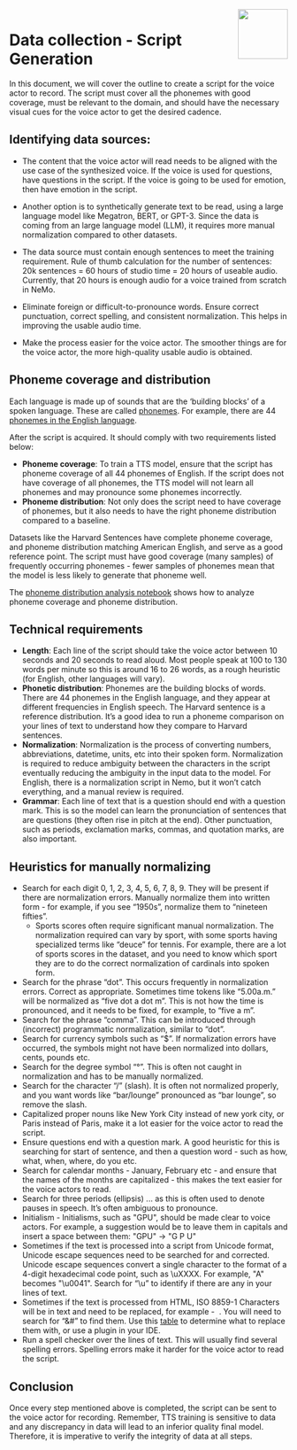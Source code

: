 <img src="http://developer.download.nvidia.com/notebooks/dlsw-notebooks/riva_asr_deploy-eks/nvidia_logo.png" style="width: 90px; float: right;">


# Data collection - Script Generation


In this document, we will cover the outline to create a script for the voice actor to record. The script must cover all the phonemes with good coverage, must be relevant to the domain, and should have the necessary visual cues for the voice actor to get the desired cadence.


## Identifying data sources:


- The content that the voice actor will read needs to be aligned with the use case of the synthesized voice. If the voice is used for questions, have questions in the script. If the voice is going to be used for emotion, then have emotion in the script.


- Another option is to synthetically generate text to be read, using a large language model like Megatron, BERT, or GPT-3. Since the data is coming from an large language model (LLM), it requires more manual normalization compared to other datasets.


- The data source must contain enough sentences to meet the training requirement. Rule of thumb calculation for the number of sentences: 20k sentences = 60 hours of studio time = 20 hours of useable audio. Currently, that 20 hours is enough audio for a voice trained from scratch in NeMo.


- Eliminate foreign or difficult-to-pronounce words. Ensure correct punctuation, correct spelling, and consistent normalization. This helps in improving the usable audio time.


- Make the process easier for the voice actor. The smoother things are for the voice actor, the more high-quality usable audio is obtained.


## Phoneme coverage and distribution
Each language is made up of sounds that are the ‘building blocks’ of a spoken language. These are called [phonemes](https://en.wikipedia.org/wiki/Phoneme). For example, there are 44 [phonemes in the English language](https://en.wikipedia.org/wiki/English_phonology).


After the script is acquired. It should comply with two requirements listed below:


- **Phoneme coverage**: To train a TTS model, ensure that the script has phoneme coverage of all 44 phonemes of English. If the script does not have coverage of all phonemes, the TTS model will not learn all phonemes and may pronounce some phonemes incorrectly.
- **Phoneme distribution**: Not only does the script need to have coverage of phonemes, but it also needs to have the right phoneme distribution compared to a baseline.








 Datasets like the Harvard Sentences have complete phoneme coverage, and phoneme distribution matching American English, and serve as a good reference point. The script must have good coverage (many samples) of frequently occurring phonemes - fewer samples of phonemes mean that the model is less likely to generate that phoneme well.


The [phoneme distribution analysis notebook](https://github.com/nvidia-riva/tutorials/blob/main/tts-phoneme-distribution.ipynb) shows how to analyze phoneme coverage and phoneme distribution.


## Technical requirements
- **Length**: Each line of the script should take the voice actor between 10 seconds and 20 seconds to read aloud. Most people speak at 100 to 130 words per minute so this is around 16 to 26 words, as a rough heuristic (for English, other languages will vary).
- **Phonetic distribution**: Phonemes are the building blocks of words. There are 44 phonemes in the English language, and they appear at different frequencies in English speech. The Harvard sentence is a reference distribution. It’s a good idea to run a phoneme comparison on your lines of text to understand how they compare to Harvard sentences.
- **Normalization**: Normalization is the process of converting numbers, abbreviations, datetime, units, etc into their spoken form. Normalization is required to reduce ambiguity between the characters in the script eventually reducing the ambiguity in the input data to the model. For English, there is a normalization script in Nemo, but it won’t catch everything, and a manual review is required.
- **Grammar**: Each line of text that is a question should end with a question mark. This is so the model can learn the pronunciation of sentences that are questions (they often rise in pitch at the end). Other punctuation, such as periods, exclamation marks, commas, and quotation marks, are also important.


## Heuristics for manually normalizing
- Search for each digit 0, 1, 2, 3, 4, 5, 6, 7, 8, 9. They will be present if there are normalization errors. Manually normalize them into written form - for example, if you see “1950s”, normalize them to “nineteen fifties”.
    - Sports scores often require significant manual normalization. The normalization required can vary by sport, with some sports having specialized terms like “deuce” for tennis. For example, there are a lot of sports scores in the dataset, and you need to know which sport they are to do the correct normalization of cardinals into spoken form.
- Search for the phrase “dot”. This occurs frequently in normalization errors. Correct as appropriate. Sometimes time tokens like “5.00a.m.” will be normalized as “five dot a dot m”. This is not how the time is pronounced, and it needs to be fixed, for example, to “five a m”.
- Search for the phrase “comma”. This can be introduced through (incorrect) programmatic normalization, similar to “dot”.  
- Search for currency symbols such as “$”. If normalization errors have occurred, the symbols might not have been normalized into dollars, cents, pounds etc.
- Search for the degree symbol “°”. This is often not caught in normalization and has to be manually normalized.
- Search for the character “/” (slash). It is often not normalized properly, and you want words like “bar/lounge” pronounced as “bar lounge”, so remove the slash.
- Capitalized proper nouns like New York City instead of new york city, or Paris instead of Paris, make it a lot easier for the voice actor to read the script.
- Ensure questions end with a question mark. A good heuristic for this is searching for start of sentence, and then a question word - such as how, what, when, where, do you etc.
- Search for calendar months - January, February etc - and ensure that the names of the months are capitalized - this makes the text easier for the voice actors to read.
- Search for three periods (ellipsis) ... as this is often used to denote pauses in speech. It’s often ambiguous to pronounce.
- Initialism - Initialisms, such as "GPU", should be made clear to voice actors. For example, a suggestion would be to leave them in capitals and insert a space between them: "GPU" -> "G P U"
- Sometimes if the text is processed into a script from Unicode format, Unicode escape sequences need to be searched for and corrected. Unicode escape sequences convert a single character to the format of a 4-digit hexadecimal code point, such as \uXXXX. For example, "A" becomes "\u0041". Search for “\u” to identify if there are any in your lines of text.
- Sometimes if the text is processed from HTML, ISO 8859-1 Characters will be in text and need to be replaced, for example - &#160;. You will need to search for “&#” to find them. Use this [table](https://www.html.am/reference/html-special-characters.cfm) to determine what to replace them with, or use a plugin in your IDE.
- Run a spell checker over the lines of text. This will usually find several spelling errors. Spelling errors make it harder for the voice actor to read the script.


## Conclusion
Once every step mentioned above is completed, the script can be sent to the  voice actor for recording. Remember, TTS training is sensitive to data and any discrepancy in data will lead to an inferior quality final model. Therefore, it is imperative to verify the integrity of data at all steps.
